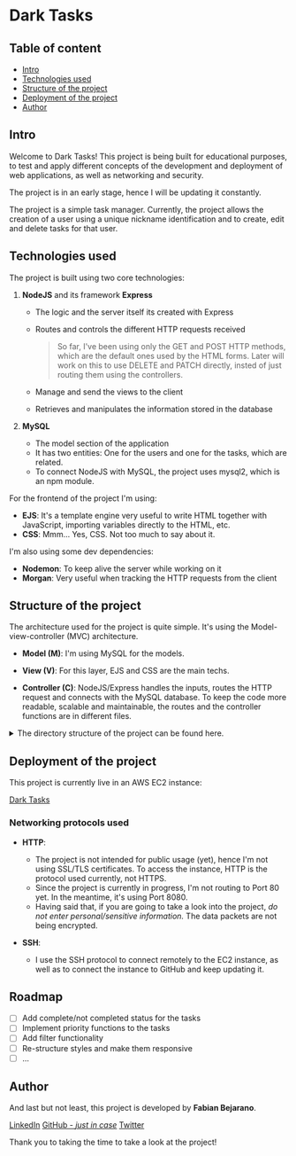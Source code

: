 # Dark Tasks

## Table of content

- [Intro](#intro)
- [Technologies used](#technologies-used)
- [Structure of the project](#structure-of-the-project)
- [Deployment of the project](#deployment-of-the-project)
- [Author](#author)

## Intro

Welcome to Dark Tasks! This project is being built for educational purposes, to test and apply different concepts of the development and deployment of web applications, as well as networking and security.

The project is in an early stage, hence I will be updating it constantly.

The project is a simple task manager. Currently, the project allows the creation of a user using a unique nickname identification and to create, edit and delete tasks for that user.

## Technologies used

The project is built using two core technologies:

1. **NodeJS** and its framework **Express**
    - The logic and the server itself its created with Express
    - Routes and controls the different HTTP requests received

        > So far, I've been using only the GET and POST HTTP methods, which are the default ones used by the HTML forms. Later will work on this to use DELETE and PATCH directly, insted of just routing them using the controllers.

    - Manage and send the views to the client
    - Retrieves and manipulates the information stored in the database

2. **MySQL**
    - The model section of the application
    - It has two entities: One for the users and one for the tasks, which are related.
    - To connect NodeJS with MySQL, the project uses mysql2, which is an npm module.

For the frontend of the project I'm using:

- **EJS**: It's a template engine very useful to write HTML together with JavaScript, importing variables directly to the HTML, etc.
- **CSS**: Mmm... Yes, CSS. Not too much to say about it.

I'm also using some dev dependencies:

- **Nodemon**: To keep alive the server while working on it
- **Morgan**: Very useful when tracking the HTTP requests from the client

## Structure of the project

The architecture used for the project is quite simple. It's using the Model-view-controller (MVC) architecture.

- **Model (M)**: I'm using MySQL for the models.

- **View (V)**: For this layer, EJS and CSS are the main techs.

- **Controller (C)**: NodeJS/Express handles the inputs, routes the HTTP request and connects with the MySQL database. 
To keep the code more readable, scalable and maintainable, the routes and the controller functions are in different files.



<details>
  <summary>The directory structure of the project can be found here.</summary>
  
```
.
├── README.md
├── layout
│   └── index.html
├── package-lock.json
├── package.json
└── src
    ├── app.js
    ├── config.js
    ├── controllers
    │   ├── index.controller.js
    │   ├── tasks.controller.js
    │   └── users.controller.js
    ├── db.js
    ├── index.js
    ├── models
    │   └── database.sql
    ├── public
    │   └── styles
    │       ├── reset.css
    │       └── styles.css
    ├── routes
    │   ├── index.routes.js
    │   ├── tasks.routes.js
    │   └── users.routes.js
    └── views
        ├── access.ejs
        ├── create.ejs
        ├── edit.ejs
        ├── index.ejs
        ├── partials
        │   ├── _footer.ejs
        │   ├── _header.ejs
        │   └── _header_tasks.ejs
        ├── register.ejs
        ├── register_failed.ejs
        ├── register_success.ejs
        └── tasks.ejs
```
</details>

## Deployment of the project

This project is currently live in an AWS EC2 instance:

<a href="http://3.94.114.229:8080" target="_blank">Dark Tasks</a>

### Networking protocols used

- **HTTP**: 
    - The project is not intended for public usage (yet), hence I'm not using SSL/TLS certificates. To access the instance, HTTP is the protocol used currently, not HTTPS.
    - Since the project is currently in progress, I'm not routing to Port 80 yet. In the meantime, it's using Port 8080.
    - Having said that, if you are going to take a look into the project, *do not enter personal/sensitive information.* The data packets are not being encrypted.

- **SSH**: 
    - I use the SSH protocol to connect remotely to the EC2 instance, as well as to connect the instance to GitHub and keep updating it.

## Roadmap

- [ ] Add complete/not completed status for the tasks
- [ ] Implement priority functions to the tasks
- [ ] Add filter functionality
- [ ] Re-structure styles and make them responsive
- [ ] ...

## Author

And last but not least, this project is developed by **Fabian Bejarano**.

<a href="https://www.linkedin.com/in/fabianbejarano/" target="_blank">LinkedIn</a>
<a href="https://github.com/RazielTX" target="_blank">GitHub - *just in case*</a>
<a href="https://twitter.com/ThePianistFB" target="_blank">Twitter</a>

Thank you to taking the time to take a look at the project!